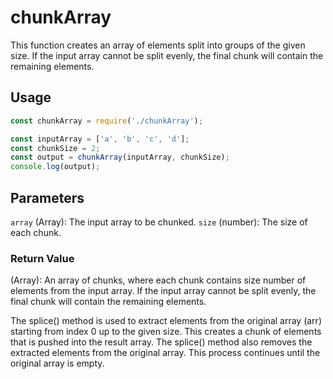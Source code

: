 # chunkArray

This function creates an array of elements split into groups of the given size. If the input array cannot be split evenly, the final chunk will contain the remaining elements.

## Usage

```javascript
const chunkArray = require('./chunkArray');

const inputArray = ['a', 'b', 'c', 'd'];
const chunkSize = 2;
const output = chunkArray(inputArray, chunkSize);
console.log(output);
````


## Parameters
`array` (Array): The input array to be chunked.
`size` (number): The size of each chunk.


### Return Value
(Array): An array of chunks, where each chunk contains size number of elements from the input array. If the input array cannot be split evenly, the final chunk will contain the remaining elements.

The splice() method is used to extract elements from the original array (arr) starting from index 0 up to the given size. This creates a chunk of elements that is pushed into the result array. The splice() method also removes the extracted elements from the original array. This process continues until the original array is empty.